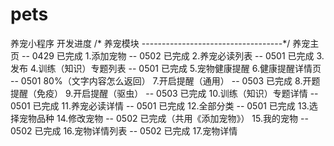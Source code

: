 # pets
养宠小程序 开发进度
/* 养宠模块 
-----------------------------------*/
养宠主页  -- 0429 已完成
1.添加宠物 -- 0502 已完成
2.养宠必读列表 -- 0501 已完成
3.发布
4.训练（知识）专题列表 -- 0501 已完成
5.宠物健康提醒
6.健康提醒详情页 -- 0501 80%（文字内容怎么返回）
7.开启提醒（通用） -- 0503 已完成
8.开题提醒（免疫）
9.开启提醒（驱虫） -- 0503 已完成
10.训练（知识）专题详情 -- 0501 已完成
11.养宠必读详情 -- 0501 已完成
12.全部分类 -- 0501 已完成
13.选择宠物品种
14.修改宠物 -- 0502 已完成（共用《添加宠物》）
15.我的宠物 -- 0502 已完成
16.宠物详情列表 -- 0502 已完成
17.宠物详情
